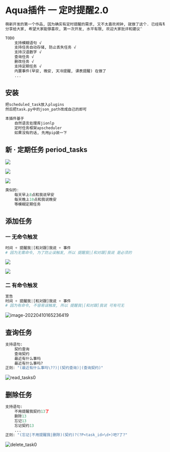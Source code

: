 # Aqua插件 一 定时提醒2.0

```python
萌新开发的第一个作品, 因为确实有定时提醒的需求, 又不太喜欢闹钟, 就做了这个. 已经有帮到自己和室友很多.
分享给大家, 希望大家能够喜欢, 第一次开发, 水平有限, 欢迎大家批评和建议^
```

```python
TODO
	支持模糊语句 √
	支持任务自动存储, 防止丢失任务 √
    支持汉语数字 √
	查询任务 √
    删改任务 √
    支持定期任务 √
    内置事件(早安, 晚安, 天冷提醒, 课表提醒) 在做了
    ...
```

## 安装

```python
把scheduled_task放入plugins
然后把task.py中的json_path改成自己的即可

本插件基于
	自然语言处理库jionlp
    定时任务框架apscheduler
    如果没有的话, 先用pip装一下
```

## 新 · 定期任务 period_tasks

![](https://github.com/Luciferation/Image/blob/master/Image/ImageOfScheduledTask2.0/1.png)

![](https://github.com/Luciferation/Image/blob/master/Image/ImageOfScheduledTask2.0/2.png)

![](https://github.com/Luciferation/Image/blob/master/Image/ImageOfScheduledTask2.0/3.png)

```cpp
类似的:
	每天早上8点和我说早安
	每天晚上10点和我说晚安
	等模糊定期任务
```

## 添加任务

### 一 无命令触发

```python
时间 + 提醒我|[和对跟]我说 + 事件
# 因为无需命令, 为了防止误触发, 所以 提醒我|[和对跟]我说 是必须的
```

![](https://github.com/Luciferation/Image/blob/master/Image/ImageOfScheduledTask/11.png)

![](https://github.com/Luciferation/Image/blob/master/Image/ImageOfScheduledTask/12.png?raw=true)

### 二 有命令触发

```python
宣告
时间 + 提醒我|[和对跟]我说 + 事件
# 因为有命令, 不容易误触发, 所以 提醒我|[和对跟]我说 可有可无
```

![image-20220410165236419](https://github.com/Luciferation/Image/blob/master/Image/ImageOfScheduledTask/23.png?raw=true)

## 查询任务

```python
支持语句:
    契约查询
    查询契约
	最近有什么事吗
    最近有什么事吗?
正则: "(最近有什么事吗\??)|(契约查询)|(查询契约)"
```

![read_tasks0](https://github.com/Luciferation/Image/blob/master/Image/ImageOfScheduledTask/read_tasks0.png)

## 删除任务

```python
支持语句:
    不用提醒我契约13了
	删除13
    忘记13
	忘记契约13
    ...
正则: "(忘记|不用提醒我|删除)(契约)?(?P<task_id>\d+)吧?了?"
```

![delete_task0](https://github.com/Luciferation/Image/blob/master/Image/ImageOfScheduledTask/delete_task0.png)
